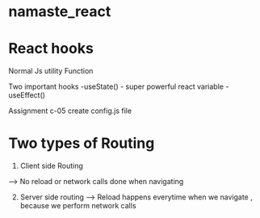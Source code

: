 # namaste_react

# React hooks

Normal Js utility Function

Two important hooks
-useState() - super powerful react variable
-useEffect()

Assignment c-05
create config.js file

# Two types of Routing

1. Client side Routing

--> No reload or network calls done when navigating

2. Server side routing
   --> Reload happens everytime when we navigate , because we perform network calls

